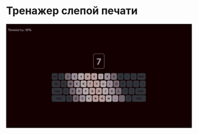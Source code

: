 # Тренажер слепой печати

![img](https://github.com/wisderfin/Type_Simulator/blob/master/screen.png)
